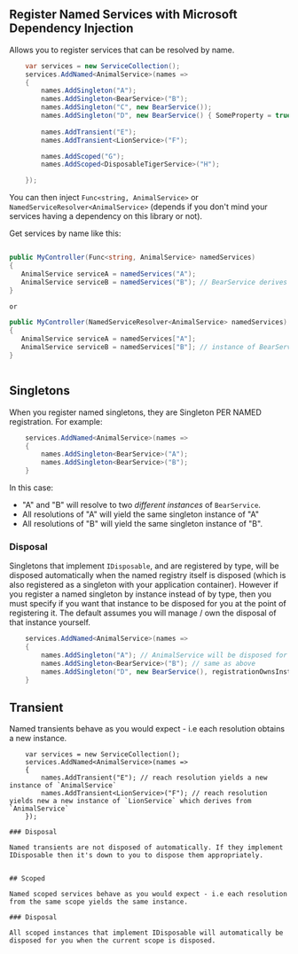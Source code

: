 ## Register Named Services with Microsoft Dependency Injection

Allows you to register services that can be resolved by name.

```csharp
    var services = new ServiceCollection();
    services.AddNamed<AnimalService>(names =>
    {
        names.AddSingleton("A"); 
        names.AddSingleton<BearService>("B");
        names.AddSingleton("C", new BearService());
        names.AddSingleton("D", new BearService() { SomeProperty = true });
        
        names.AddTransient("E");
        names.AddTransient<LionService>("F");

        names.AddScoped("G");
        names.AddScoped<DisposableTigerService>("H");

    });

```

You can then inject  `Func<string, AnimalService>` or `NamedServiceResolver<AnimalService>` (depends if you don't mind your services having a dependency on this library or not).

Get services by name like this:

```csharp

public MyController(Func<string, AnimalService> namedServices)
{
   AnimalService serviceA = namedServices("A");
   AnimalService serviceB = namedServices("B"); // BearService derives from AnimalService
}

or

public MyController(NamedServiceResolver<AnimalService> namedServices)
{
   AnimalService serviceA = namedServices["A"];
   AnimalService serviceB = namedServices["B"]; // instance of BearService returned derives from AnimalService
}



```

## Singletons

When you register named singletons, they are Singleton PER NAMED registration.
For example:

```csharp
    services.AddNamed<AnimalService>(names =>
    {
        names.AddSingleton<BearService>("A"); 
        names.AddSingleton<BearService>("B");
    }
```

In this case:

- "A" and "B" will resolve to two *different instances* of `BearService`.
- All resolutions of "A" will yield the same singleton instance of "A"
- All resolutions of "B" will yield the same singleton instance of "B".

### Disposal

Singletons that implement `IDisposable`, and are registered by type, will be disposed automatically when the named registry itself is disposed (which is also registered as a singleton with your application container).
However if you register a named singleton by instance instead of by type, then you must specify if you want that instance to be disposed for you at the point of registering it. The default assumes you will manage / own the disposal of that instance yourself.

```csharp
    services.AddNamed<AnimalService>(names =>
    {
        names.AddSingleton("A"); // AnimalService will be disposed for you when the named registry (singleton) is disposed if it implements `IDisposable`
        names.AddSingleton<BearService>("B"); // same as above
        names.AddSingleton("D", new BearService(), registrationOwnsInstance: true); // you provided an instance, you must specify - default is false.
    }

```

## Transient

Named transients behave as you would expect - i.e each resolution obtains a new instance.

```
    var services = new ServiceCollection();
    services.AddNamed<AnimalService>(names =>
    {
        names.AddTransient("E"); // reach resolution yields a new instance of `AnimalService`
        names.AddTransient<LionService>("F"); // reach resolution yields new a new instance of `LionService` which derives from `AnimalService`
    });

### Disposal

Named transients are not disposed of automatically. If they implement IDisposable then it's down to you to dispose them appropriately.


## Scoped

Named scoped services behave as you would expect - i.e each resolution from the same scope yields the same instance.

### Disposal

All scoped instances that implement IDisposable will automatically be disposed for you when the current scope is disposed.